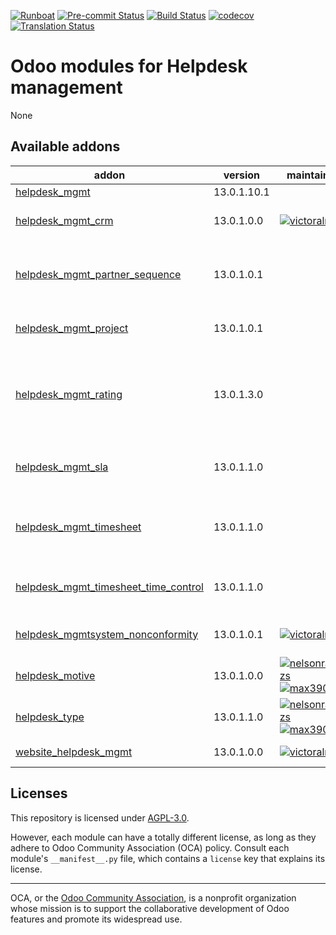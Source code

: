
[![Runboat](https://img.shields.io/badge/runboat-Try%20me-875A7B.png)](https://runboat.odoo-community.org/builds?repo=OCA/helpdesk&target_branch=13.0)
[![Pre-commit Status](https://github.com/OCA/helpdesk/actions/workflows/pre-commit.yml/badge.svg?branch=13.0)](https://github.com/OCA/helpdesk/actions/workflows/pre-commit.yml?query=branch%3A13.0)
[![Build Status](https://github.com/OCA/helpdesk/actions/workflows/test.yml/badge.svg?branch=13.0)](https://github.com/OCA/helpdesk/actions/workflows/test.yml?query=branch%3A13.0)
[![codecov](https://codecov.io/gh/OCA/helpdesk/branch/13.0/graph/badge.svg)](https://codecov.io/gh/OCA/helpdesk)
[![Translation Status](https://translation.odoo-community.org/widgets/helpdesk-13-0/-/svg-badge.svg)](https://translation.odoo-community.org/engage/helpdesk-13-0/?utm_source=widget)

<!-- /!\ do not modify above this line -->

# Odoo modules for Helpdesk management

None

<!-- /!\ do not modify below this line -->

<!-- prettier-ignore-start -->

[//]: # (addons)

Available addons
----------------
addon | version | maintainers | summary
--- | --- | --- | ---
[helpdesk_mgmt](helpdesk_mgmt/) | 13.0.1.10.1 |  | Helpdesk
[helpdesk_mgmt_crm](helpdesk_mgmt_crm/) | 13.0.1.0.0 | [![victoralmau](https://github.com/victoralmau.png?size=30px)](https://github.com/victoralmau) | Links helpdesk tickets with leads
[helpdesk_mgmt_partner_sequence](helpdesk_mgmt_partner_sequence/) | 13.0.1.0.1 |  | Provides different partner sequence in Helpdesk.
[helpdesk_mgmt_project](helpdesk_mgmt_project/) | 13.0.1.0.1 |  | Add the option to select project in the tickets.
[helpdesk_mgmt_rating](helpdesk_mgmt_rating/) | 13.0.1.3.0 |  | This module allows customer to rate the assistance received on a ticket.
[helpdesk_mgmt_sla](helpdesk_mgmt_sla/) | 13.0.1.1.0 |  | Add SLA to the tickets for Helpdesk Management.
[helpdesk_mgmt_timesheet](helpdesk_mgmt_timesheet/) | 13.0.1.1.0 |  | Add HR Timesheet to the tickets for Helpdesk Management.
[helpdesk_mgmt_timesheet_time_control](helpdesk_mgmt_timesheet_time_control/) | 13.0.1.1.0 |  | Helpdesk Management Timesheet Time Control
[helpdesk_mgmtsystem_nonconformity](helpdesk_mgmtsystem_nonconformity/) | 13.0.1.0.1 | [![victoralmau](https://github.com/victoralmau.png?size=30px)](https://github.com/victoralmau) | Links helpdesk tickets with nonconformities
[helpdesk_motive](helpdesk_motive/) | 13.0.1.0.0 | [![nelsonramirezs](https://github.com/nelsonramirezs.png?size=30px)](https://github.com/nelsonramirezs) [![max3903](https://github.com/max3903.png?size=30px)](https://github.com/max3903) | Keep the motive
[helpdesk_type](helpdesk_type/) | 13.0.1.1.0 | [![nelsonramirezs](https://github.com/nelsonramirezs.png?size=30px)](https://github.com/nelsonramirezs) [![max3903](https://github.com/max3903.png?size=30px)](https://github.com/max3903) | Add a type to your tickets
[website_helpdesk_mgmt](website_helpdesk_mgmt/) | 13.0.1.0.0 | [![victoralmau](https://github.com/victoralmau.png?size=30px)](https://github.com/victoralmau) | Website Helpdesk Mgmt

[//]: # (end addons)

<!-- prettier-ignore-end -->

## Licenses

This repository is licensed under [AGPL-3.0](LICENSE).

However, each module can have a totally different license, as long as they adhere to Odoo Community Association (OCA)
policy. Consult each module's `__manifest__.py` file, which contains a `license` key
that explains its license.

----
OCA, or the [Odoo Community Association](http://odoo-community.org/), is a nonprofit
organization whose mission is to support the collaborative development of Odoo features
and promote its widespread use.
